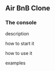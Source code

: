 ## Air BnB Clone

### The console

description




how to start it 





how to use it





examples
